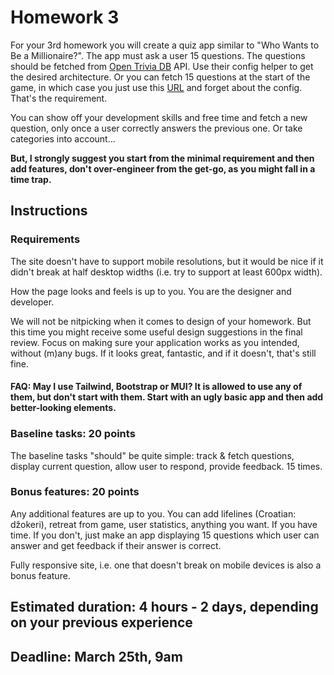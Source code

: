 # Homework 3

For your 3rd homework you will create a quiz app similar to "Who Wants to Be a Millionaire?". The app must ask a user 15 questions. The questions should be fetched from [Open Trivia DB](https://opentdb.com/api_config.php) API. Use their config helper to get the desired architecture. Or you can fetch 15 questions at the start of the game, in which case you just use this [URL](https://opentdb.com/api.php?amount=15) and forget about the config. That's the requirement.

You can show off your development skills and free time and fetch a new question, only once a user correctly answers the previous one. Or take categories into account...

**But, I strongly suggest you start from the minimal requirement and then add features, don't over-engineer from the get-go, as you might fall in a time trap.**

## Instructions

### Requirements

The site doesn't have to support mobile resolutions, but it would be nice if it didn't break at half desktop widths (i.e. try to support at least 600px width).

How the page looks and feels is up to you. You are the designer and developer.

We will not be nitpicking when it comes to design of your homework. But this time you might receive some useful design suggestions in the final review. Focus on making sure your application works as you intended, without (m)any bugs. If it looks great, fantastic, and if it doesn't, that's still fine.

#### FAQ: May I use Tailwind, Bootstrap or MUI? It is allowed to use any of them, but don't start with them. Start with an ugly basic app and then add better-looking elements.

### Baseline tasks: 20 points

The baseline tasks "should" be quite simple: track & fetch questions, display current question, allow user to respond, provide feedback. 15 times.

### Bonus features: 20 points

Any additional features are up to you. You can add lifelines (Croatian: džokeri), retreat from game, user statistics, anything you want. If you have time. If you don't, just make an app displaying 15 questions which user can answer and get feedback if their answer is correct.

Fully responsive site, i.e. one that doesn't break on mobile devices is also a bonus feature.

## Estimated duration: 4 hours - 2 days, depending on your previous experience
## Deadline: March 25th, 9am
